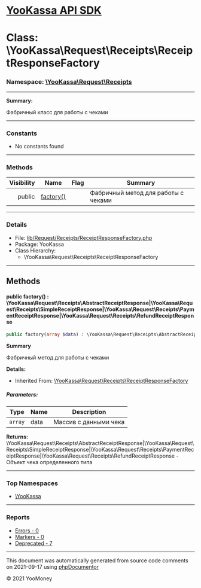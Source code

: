 # [YooKassa API SDK](../home.md)

# Class: \YooKassa\Request\Receipts\ReceiptResponseFactory
### Namespace: [\YooKassa\Request\Receipts](../namespaces/yookassa-request-receipts.md)
---
**Summary:**

Фабричный класс для работы с чеками

---
### Constants
* No constants found
---
### Methods
| Visibility | Name | Flag | Summary |
| ----------:| ---- | ---- | ------- |
| public | [factory()](../classes/YooKassa-Request-Receipts-ReceiptResponseFactory.md#method_factory) |  | Фабричный метод для работы с чеками |
---
### Details
* File: [lib/Request/Receipts/ReceiptResponseFactory.php](../../lib/Request/Receipts/ReceiptResponseFactory.php)
* Package: YooKassa
* Class Hierarchy:
  * \YooKassa\Request\Receipts\ReceiptResponseFactory

---
## Methods
<a name="method_factory" class="anchor"></a>
#### public factory() : \YooKassa\Request\Receipts\AbstractReceiptResponse|\YooKassa\Request\Receipts\SimpleReceiptResponse|\YooKassa\Request\Receipts\PaymentReceiptResponse|\YooKassa\Request\Receipts\RefundReceiptResponse

```php
public factory(array $data) : \YooKassa\Request\Receipts\AbstractReceiptResponse|\YooKassa\Request\Receipts\SimpleReceiptResponse|\YooKassa\Request\Receipts\PaymentReceiptResponse|\YooKassa\Request\Receipts\RefundReceiptResponse
```

**Summary**

Фабричный метод для работы с чеками

**Details:**
* Inherited From: [\YooKassa\Request\Receipts\ReceiptResponseFactory](../classes/YooKassa-Request-Receipts-ReceiptResponseFactory.md)
##### Parameters:
| Type | Name | Description |
| ---- | ---- | ----------- |
| <code lang="php">array</code> | data  | Массив с данными чека |

**Returns:** \YooKassa\Request\Receipts\AbstractReceiptResponse|\YooKassa\Request\Receipts\SimpleReceiptResponse|\YooKassa\Request\Receipts\PaymentReceiptResponse|\YooKassa\Request\Receipts\RefundReceiptResponse - Объект чека определенного типа



---

### Top Namespaces

* [\YooKassa](../namespaces/yookassa.md)

---

### Reports
* [Errors - 0](../reports/errors.md)
* [Markers - 0](../reports/markers.md)
* [Deprecated - 7](../reports/deprecated.md)

---

This document was automatically generated from source code comments on 2021-09-17 using [phpDocumentor](http://www.phpdoc.org/)

&copy; 2021 YooMoney